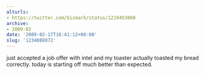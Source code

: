 ```yaml
---
alturls:
- https://twitter.com/bismark/status/1219453060
archive:
- 2009-02
date: '2009-02-17T16:41:12+00:00'
slug: '1234888872'
---
```


just accepted a job offer with intel and my toaster actually toasted my bread correctly. today is starting off much better than expected.

